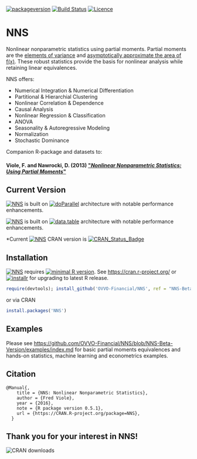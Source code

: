 [![packageversion](https://img.shields.io/badge/NNS%20version-0.5.1-blue.svg?style=flat-square)](https://github.com/OVVO-Financial/NNS/commits/NNS-Beta-Version)   [![Build Status](https://travis-ci.org/OVVO-Financial/NNS.svg?branch=NNS-Beta-Version)](https://travis-ci.org/OVVO-Financial/NNS) [![Licence](https://img.shields.io/badge/licence-GPL--3-blue.svg)](https://www.gnu.org/licenses/gpl-3.0.en.html)


# NNS
Nonlinear nonparametric statistics using partial moments.  Partial moments are the [elements of variance](https://www.linkedin.com/pulse/elements-variance-fred-viole) and [asymptotically approximate the area of f(x)](https://ssrn.com/abstract=2186471).  These robust statistics provide the basis for nonlinear analysis while retaining linear equivalences.

NNS offers: 
  - Numerical Integration & Numerical Differentiation
  - Partitional & Hierarchial Clustering
  - Nonlinear Correlation & Dependence
  - Causal Analysis
  - Nonlinear Regression & Classification
  - ANOVA
  - Seasonality & Autoregressive Modeling
  - Normalization 
  - Stochastic Dominance

Companion R-package and datasets to: 

#### Viole, F. and Nawrocki, D. (2013) ["*Nonlinear Nonparametric Statistics: Using Partial Moments*"](http://amzn.com/1490523995)

## Current Version
[![NNS](https://img.shields.io/badge/NNS%3E%3D-0.4.0-blue.svg)](https://cran.r-project.org/package=NNS) is built on [![doParallel](https://img.shields.io/badge/doParallel%3E%3D-1.0.14-6666ff.svg)](https://cran.r-project.org/package=doParallel) architecture with notable performance enhancements.

[![NNS](https://img.shields.io/badge/NNS%3E%3D-0.3.0-blue.svg)](https://cran.r-project.org/package=NNS) is built on [![data.table](https://img.shields.io/badge/data.table%3E%3D-1.10.4-6666ff.svg)](https://cran.r-project.org/package=data.table) architecture with notable performance enhancements.

*Current [![NNS](https://img.shields.io/badge/NNS--blue.svg)](https://cran.r-project.org/package=NNS) CRAN version is  [![CRAN\_Status\_Badge](http://www.r-pkg.org/badges/version/NNS)](https://cran.r-project.org/package=NNS)

## Installation
[![NNS](https://img.shields.io/badge/NNS--blue.svg)](https://cran.r-project.org/package=NNS) requires [![minimal R version](https://img.shields.io/badge/R%3E%3D-3.3.0-6666ff.svg)](https://cran.r-project.org/).  See https://cran.r-project.org/ or [![installr](https://img.shields.io/badge/installr-0.18.0-blue.svg)](https://cran.r-project.org/package=installr) for upgrading to latest R release.

```r
require(devtools); install_github('OVVO-Financial/NNS', ref = "NNS-Beta-Version")
```
or via CRAN
```r
install.packages('NNS')
```

## Examples
Please see https://github.com/OVVO-Financial/NNS/blob/NNS-Beta-Version/examples/index.md for basic partial moments equivalences and hands-on statistics, machine learning and econometrics examples.


## Citation
```
@Manual{,
    title = {NNS: Nonlinear Nonparametric Statistics},
    author = {Fred Viole},
    year = {2016},
    note = {R package version 0.5.1},
    url = {https://CRAN.R-project.org/package=NNS},
  }
```

## Thank you for your interest in NNS!
![CRAN downloads](http://cranlogs.r-pkg.org/badges/grand-total/NNS)

